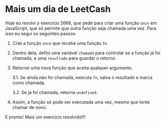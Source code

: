 # Mais um dia de LeetCash

Hoje eu resolvi o exercício 2666, que pede para criar uma função `once` em JavaScript, que só permite que outra função seja chamada uma vez. Para isso eu segui os seguintes passos:

1. Criei a função `once` que recebe uma função `fn`.

2. Dentro dela, defini uma variável `chamado` para controlar se a função já foi chamada, e uma `resultado` para guardar o retorno.

3. Retornei uma nova função que aceita qualquer argumento.

    3.1. Se ainda não foi chamada, executa `fn`, salva o resultado e marca como chamada.

    3.2. Se já foi chamada, retorna `undefined`.

4. Assim, a função só pode ser executada uma vez, mesmo que tente chamar de novo.

E pronto! Mais um exercício resolvido!!!